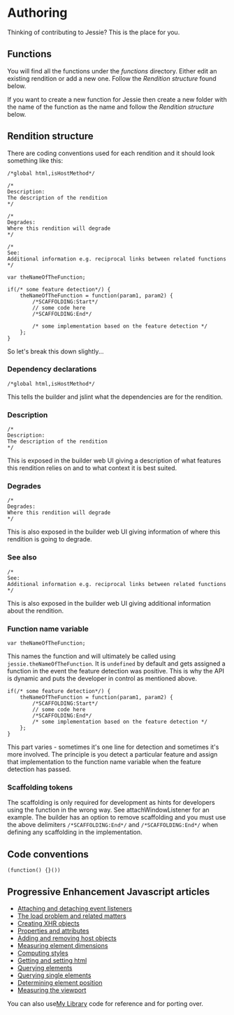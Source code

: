 # Authoring

Thinking of contributing to Jessie? This is the place for you.

## Functions

You will find all the functions under the _functions_ directory. Either edit an existing rendition or add a new one. Follow the _Rendition structure_ found below.

If you want to create a new function for Jessie then create a new folder with the name of the function as the name and follow the _Rendition structure_ below.

## Rendition structure

There are coding conventions used for each rendition and it should look something like this:

	/*global html,isHostMethod*/

	/*
	Description:
	The description of the rendition
	*/

	/*
	Degrades:
	Where this rendition will degrade
	*/

	/*
	See:
	Additional information e.g. reciprocal links between related functions
	*/

	var theNameOfTheFunction;

	if(/* some feature detection*/) {
		theNameOfTheFunction = function(param1, param2) {
			/*SCAFFOLDING:Start*/
			// some code here
			/*SCAFFOLDING:End*/

			/* some implementation based on the feature detection */
		};
	}

So let's break this down slightly...

### Dependency declarations

	/*global html,isHostMethod*/

This tells the builder and jslint what the dependencies are for the rendition.

### Description

	/*
	Description:
	The description of the rendition
	*/

This is exposed in the builder web UI giving a description of what features this rendition relies on and to what context it is best suited.

### Degrades

	/*
	Degrades:
	Where this rendition will degrade
	*/

This is also exposed in the builder web UI giving information of where this rendition is going to degrade.

### See also

	/*
	See:
	Additional information e.g. reciprocal links between related functions
	*/

This is also exposed in the builder web UI giving additional information about the rendition.

### Function name variable

	var theNameOfTheFunction;

This names the function and will ultimately be called using `jessie.theNameOfTheFunction`. It is `undefined` by default and gets assigned a function in the event the feature detection was positive. This is why the API is dynamic and puts the developer in control as mentioned above.

	if(/* some feature detection*/) {
		theNameOfTheFunction = function(param1, param2) {
			/*SCAFFOLDING:Start*/
			// some code here
			/*SCAFFOLDING:End*/
			/* some implementation based on the feature detection */
		};
	}

This part varies - sometimes it's one line for detection and sometimes it's more involved. The principle is you detect a particular feature and assign that implementation to the function name variable when the feature detection has passed.

### Scaffolding tokens

The scaffolding is only required for development as hints for developers using the function in the wrong way. See attachWindowListener for an example. The builder has an option to remove scaffolding and you must use the above delimiters `/*SCAFFOLDING:End*/` and `/*SCAFFOLDING:End*/` when defining any scaffolding in the implementation.

## Code conventions

	(function() {}())

## Progressive Enhancement Javascript articles

* [Attaching and detaching event listeners](https://groups.google.com/group/comp.lang.javascript/browse_thread/thread/b94b12547ed572f8?hl=en&noredirect=true)
* [The load problem and related matters](https://groups.google.com/group/comp.lang.javascript/browse_thread/thread/6d5575fd79d1169d?hl=en&noredirect=true)
* [Creating XHR objects](https://groups.google.com/group/comp.lang.javascript/browse_thread/thread/4323efb65cebb31e/a4f28c7fbe305bca?hl=en&lnk=gst&q=ow+to+Create+an+XHR)
* [Properties and attributes](https://groups.google.com/group/comp.lang.javascript/browse_thread/thread/838804e32224601f/502a23cab0057bcd?hl=en&lnk=gst&q=tip+of+the+day+david)
* [Adding and removing host objects](https://groups.google.com/group/comp.lang.javascript/browse_thread/thread/d1f64857442e3b10/3d3d3d0174a46bcb?hl=en&lnk=gst&q=tip+of+the+day+david)
* [Measuring element dimensions](https://groups.google.com/group/comp.lang.javascript/msg/8178b2d490d34b0e?hl=en)
* [Computing styles](https://groups.google.com/group/comp.lang.javascript/browse_thread/thread/fb7af3e938d90588?hl=en&noredirect=true)
* [Getting and setting html](https://groups.google.com/group/comp.lang.javascript/browse_thread/thread/410f4294e4fa8a04?hl=en&noredirect=true)
* [Querying elements](https://groups.google.com/group/comp.lang.javascript/browse_thread/thread/f80345226219d424?hl=en&noredirect=true)
* [Querying single elements](https://groups.google.com/group/comp.lang.javascript/browse_thread/thread/7d5a7e0d60081a77?hl=en&noredirect=true)
* [Determining element position](https://groups.google.com/group/comp.lang.javascript/browse_thread/thread/cd625a14ce603084?hl=en&noredirect=true)
* [Measuring the viewport](https://groups.google.com/group/comp.lang.javascript/browse_thread/thread/c611a7fecdb75edb/d4cce070c87c270b)

You can also use[My Library](http://www.cinsoft.net) code for reference and for porting over.
